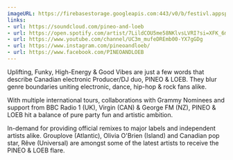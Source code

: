 ```yaml
---
imageURL: https://firebasestorage.googleapis.com:443/v0/b/festivl.appspot.com/o/userContent%2F75398D00-6CA8-4773-86BF-956963E8D27E.png?alt=media&token=ab324af1-561e-414b-b9e4-989d32a3f0b5
links:
- url: https://soundcloud.com/pineo-and-loeb
- url: https://open.spotify.com/artist/7LildCOU5me58NKlvsLVRI?si=XFK_6mhQS-2OsBLcCJhz4Q
- url: https://www.youtube.com/channel/UC3m_mufeDREmb00-YX7gGDg
- url: https://www.instagram.com/pineoandloeb/
- url: https://www.facebook.com/PINEOANDLOEB
---
```

Uplifting, Funky, High-Energy & Good Vibes are just a few words that describe Canadian electronic Producer/DJ duo, PINEO & LOEB. 
They blur genre boundaries uniting electronic, dance, hip-hop & rock fans alike.

With multiple international tours, collaborations with Grammy Nominees and support from BBC Radio 1 (UK), Virgin (CAN) & George FM (NZ), PINEO & LOEB hit a balance of pure party fun and artistic ambition. 

In-demand for providing official remixes to major labels and independent artists alike. Grouplove (Atlantic), Olivia O'Brien (Island) and Canadian pop star, Rêve (Universal) are amongst some of the latest artists to receive the PINEO & LOEB flare.